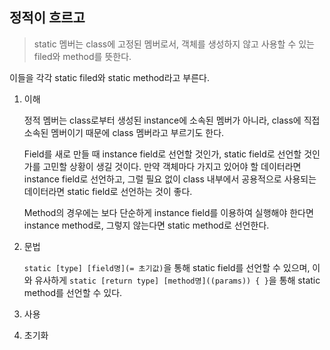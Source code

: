## 정적이 흐르고

> static 멤버는 class에 고정된 멤버로서, 객체를 생성하지 않고 사용할 수 있는 filed와 method를 뜻한다.

이들을 각각 static filed와 static method라고 부른다.

1. 이해

   정적 멤버는 class로부터 생성된 instance에 소속된 멤버가 아니라, class에 직접 소속된 멤버이기 때문에 class 멤버라고 부르기도 한다.

   Field를 새로 만들 때 instance field로 선언할 것인가, static field로 선언할 것인가를 고민할 상황이 생길 것이다. 만약 객체마다 가지고 있어야 할 데이터라면 instance field로 선언하고, 그럴 필요 없이 class 내부에서 공용적으로 사용되는 데이터라면 static field로 선언하는 것이 좋다.

   Method의 경우에는 보다 단순하게 instance field를 이용하여 실행해야 한다면 instance method로, 그렇지 않는다면 static method로 선언한다.

2. 문법

   `static [type] [field명](= 초기값)`을 통해 static field를 선언할 수 있으며, 이와 유사하게 `static [return type] [method명]((params)) { }`을 통해 static method를 선언할 수 있다.

3. 사용

4. 초기화
